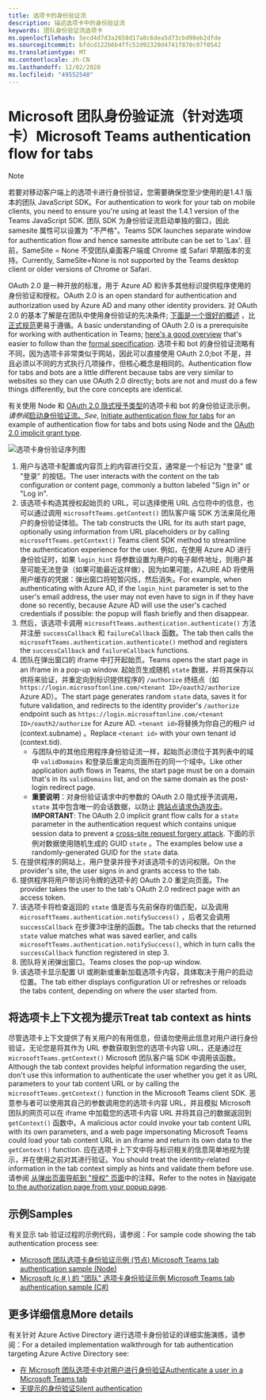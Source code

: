 ```yaml
---
title: 选项卡的身份验证流
description: 描述选项卡中的身份验证流
keywords: 团队身份验证流选项卡
ms.openlocfilehash: 5ecd4d7d3a2658d17a8c6dea5d73cbd98eb2dfde
ms.sourcegitcommit: bfdcd122b6b4ffc52d92320d4741f870c07f0542
ms.translationtype: MT
ms.contentlocale: zh-CN
ms.lasthandoff: 12/02/2020
ms.locfileid: "49552540"
---
```

# <a name="microsoft-teams-authentication-flow-for-tabs"></a><span data-ttu-id="6e345-104">Microsoft 团队身份验证流（针对选项卡）</span><span class="sxs-lookup"><span data-stu-id="6e345-104">Microsoft Teams authentication flow for tabs</span></span>

> [!Note]
> <span data-ttu-id="6e345-105">若要对移动客户端上的选项卡进行身份验证，您需要确保您至少使用的是1.4.1 版本的团队 JavaScript SDK。</span><span class="sxs-lookup"><span data-stu-id="6e345-105">For authentication to work for your tab on mobile clients, you need to ensure you're using at least the 1.4.1 version of the Teams JavaScript SDK.</span></span>
> <span data-ttu-id="6e345-106">团队 SDK 为身份验证流启动单独的窗口，因此 samesite 属性可以设置为 "不严格"。</span><span class="sxs-lookup"><span data-stu-id="6e345-106">Teams SDK launches separate window for authentication flow and hence samesite attribute can be set to 'Lax'.</span></span> <span data-ttu-id="6e345-107">目前，SameSite = None 不受团队桌面客户端或 Chrome 或 Safari 早期版本的支持。</span><span class="sxs-lookup"><span data-stu-id="6e345-107">Currently, SameSite=None is not supported by the Teams desktop client or older versions of Chrome or Safari.</span></span>

<span data-ttu-id="6e345-108">OAuth 2.0 是一种开放的标准，用于 Azure AD 和许多其他标识提供程序使用的身份验证和授权。</span><span class="sxs-lookup"><span data-stu-id="6e345-108">OAuth 2.0 is an open standard for authentication and authorization used by Azure AD and many other identity providers.</span></span> <span data-ttu-id="6e345-109">对 OAuth 2.0 的基本了解是在团队中使用身份验证的先决条件; [下面是一个很好的概述](https://aaronparecki.com/oauth-2-simplified/) ，比 [正式规范](https://oauth.net/2/)更易于遵循。</span><span class="sxs-lookup"><span data-stu-id="6e345-109">A basic understanding of OAuth 2.0 is a prerequisite for working with authentication in Teams; [here's a good overview](https://aaronparecki.com/oauth-2-simplified/) that's easier to follow than the [formal specification](https://oauth.net/2/).</span></span> <span data-ttu-id="6e345-110">选项卡和 bot 的身份验证流略有不同，因为选项卡非常类似于网站，因此可以直接使用 OAuth 2.0;bot 不是，并且必须以不同的方式执行几项操作，但核心概念是相同的。</span><span class="sxs-lookup"><span data-stu-id="6e345-110">Authentication flow for tabs and bots are a little different because tabs are very similar to websites so they can use OAuth 2.0 directly; bots are not and must do a few things differently, but the core concepts are identical.</span></span>

<span data-ttu-id="6e345-111">有关使用 Node 和 [OAuth 2.0 隐式授予类型](https://oauth.net/2/grant-types/implicit/)的选项卡和 bot 的身份验证流示例，*请参阅*[启动身份验证流。](~/tabs/how-to/authentication/auth-tab-aad.md#initiate-authentication-flow)</span><span class="sxs-lookup"><span data-stu-id="6e345-111">*See*, [Initiate authentication flow for tabs](~/tabs/how-to/authentication/auth-tab-aad.md#initiate-authentication-flow) for an example of authentication flow for tabs and bots using Node and the [OAuth 2.0 implicit grant type](https://oauth.net/2/grant-types/implicit/).</span></span>

![选项卡身份验证序列图](~/assets/images/authentication/tab_auth_sequence_diagram.png)

1. <span data-ttu-id="6e345-113">用户与选项卡配置或内容页上的内容进行交互，通常是一个标记为 "登录" 或 "登录" 的按钮。</span><span class="sxs-lookup"><span data-stu-id="6e345-113">The user interacts with the content on the tab configuration or content page, commonly a button labeled "Sign in" or "Log in".</span></span>
2. <span data-ttu-id="6e345-114">该选项卡构造其授权起始页的 URL，可以选择使用 URL 占位符中的信息，也可以通过调用 `microsoftTeams.getContext()` 团队客户端 SDK 方法来简化用户的身份验证体验。</span><span class="sxs-lookup"><span data-stu-id="6e345-114">The tab constructs the URL for its auth start page, optionally using information from URL placeholders or by calling `microsoftTeams.getContext()` Teams client SDK method to streamline the authentication experience for the user.</span></span> <span data-ttu-id="6e345-115">例如，在使用 Azure AD 进行身份验证时，如果 `login_hint` 将参数设置为用户的电子邮件地址，则用户甚至可能无法登录（如果可能最近这样做），因为如果可能，AZURE AD 将使用用户缓存的凭据：弹出窗口将短暂闪烁，然后消失。</span><span class="sxs-lookup"><span data-stu-id="6e345-115">For example, when authenticating with Azure AD, if the `login_hint` parameter is set to the user's email address, the user may not even have to sign in if they have done so recently, because Azure AD will use the user's cached credentials if possible: the popup will flash briefly and then disappear.</span></span>
3. <span data-ttu-id="6e345-116">然后，该选项卡调用 `microsoftTeams.authentication.authenticate()` 方法并注册 `successCallback` 和 `failureCallback` 函数。</span><span class="sxs-lookup"><span data-stu-id="6e345-116">The tab then calls the `microsoftTeams.authentication.authenticate()` method and registers the `successCallback` and `failureCallback` functions.</span></span>
4. <span data-ttu-id="6e345-117">团队在弹出窗口的 iframe 中打开起始页。</span><span class="sxs-lookup"><span data-stu-id="6e345-117">Teams opens the start page in an iframe in a pop-up window.</span></span> <span data-ttu-id="6e345-118">起始页生成随机 `state` 数据，并将其保存以供将来验证，并重定向到标识提供程序的 `/authorize` 终结点（如 `https://login.microsoftonline.com/<tenant ID>/oauth2/authorize` Azure AD）。</span><span class="sxs-lookup"><span data-stu-id="6e345-118">The start page generates random `state` data, saves it for future validation, and redirects to the identity provider's `/authorize` endpoint such as `https://login.microsoftonline.com/<tenant ID>/oauth2/authorize` for Azure AD.</span></span> <span data-ttu-id="6e345-119">`<tenant id>`将替换为你自己的租户 id (context.subname) 。</span><span class="sxs-lookup"><span data-stu-id="6e345-119">Replace `<tenant id>` with your own tenant id (context.tid).</span></span>
    * <span data-ttu-id="6e345-120">与团队中的其他应用程序身份验证流一样，起始页必须位于其列表中的域中 `validDomains` 和登录后重定向页面所在的同一个域中。</span><span class="sxs-lookup"><span data-stu-id="6e345-120">Like other application auth flows in Teams, the start page must be on a domain that's in its `validDomains` list, and on the same domain as the post-login redirect page.</span></span>
    * <span data-ttu-id="6e345-121">**重要说明**：对身份验证请求中的参数的 OAuth 2.0 隐式授予流调用， `state` 其中包含唯一的会话数据，以防止 [跨站点请求伪造攻击](https://en.wikipedia.org/wiki/Cross-site_request_forgery)。</span><span class="sxs-lookup"><span data-stu-id="6e345-121">**IMPORTANT**: The OAuth 2.0 implicit grant flow calls for a `state` parameter in the authentication request which contains unique session data to prevent a [cross-site request forgery attack](https://en.wikipedia.org/wiki/Cross-site_request_forgery).</span></span> <span data-ttu-id="6e345-122">下面的示例对数据使用随机生成的 GUID `state` 。</span><span class="sxs-lookup"><span data-stu-id="6e345-122">The examples below use a randomly-generated GUID for the `state` data.</span></span>
5. <span data-ttu-id="6e345-123">在提供程序的网站上，用户登录并授予对该选项卡的访问权限。</span><span class="sxs-lookup"><span data-stu-id="6e345-123">On the provider's site, the user signs in and grants access to the tab.</span></span>
6. <span data-ttu-id="6e345-124">提供程序将用户带访问令牌的选项卡的 OAuth 2.0 重定向页面。</span><span class="sxs-lookup"><span data-stu-id="6e345-124">The provider takes the user to the tab's OAuth 2.0 redirect page with an access token.</span></span>
7. <span data-ttu-id="6e345-125">该选项卡将检查返回的 `state` 值是否与先前保存的值匹配，以及调用 `microsoftTeams.authentication.notifySuccess()` ，后者又会调用 `successCallback` 在步骤3中注册的函数。</span><span class="sxs-lookup"><span data-stu-id="6e345-125">The tab checks that the returned `state` value matches what was saved earlier, and calls `microsoftTeams.authentication.notifySuccess()`, which in turn calls the `successCallback` function registered in step 3.</span></span>
8. <span data-ttu-id="6e345-126">团队将关闭弹出窗口。</span><span class="sxs-lookup"><span data-stu-id="6e345-126">Teams closes the pop-up window.</span></span>
9. <span data-ttu-id="6e345-127">该选项卡显示配置 UI 或刷新或重新加载选项卡内容，具体取决于用户的启动位置。</span><span class="sxs-lookup"><span data-stu-id="6e345-127">The tab either displays configuration UI or refreshes or reloads the tabs content, depending on where the user started from.</span></span>

## <a name="treat-tab-context-as-hints"></a><span data-ttu-id="6e345-128">将选项卡上下文视为提示</span><span class="sxs-lookup"><span data-stu-id="6e345-128">Treat tab context as hints</span></span>

<span data-ttu-id="6e345-129">尽管选项卡上下文提供了有关用户的有用信息，但请勿使用此信息对用户进行身份验证，无论您是将其作为 URL 参数获取到您的选项卡内容 URL，还是通过在 `microsoftTeams.getContext()` Microsoft 团队客户端 SDK 中调用该函数。</span><span class="sxs-lookup"><span data-stu-id="6e345-129">Although the tab context provides helpful information regarding the user, don't use this information to authenticate the user whether you get it as URL parameters to your tab content URL or by calling the `microsoftTeams.getContext()` function in the Microsoft Teams client SDK.</span></span> <span data-ttu-id="6e345-130">恶意参与者可以使用其自己的参数调用您的选项卡内容 URL，并且模拟 Microsoft 团队的网页可以在 iframe 中加载您的选项卡内容 URL 并将其自己的数据返回到 `getContext()` 函数中。</span><span class="sxs-lookup"><span data-stu-id="6e345-130">A malicious actor could invoke your tab content URL with its own parameters, and a web page impersonating Microsoft Teams could load your tab content URL in an iframe and return its own data to the `getContext()` function.</span></span> <span data-ttu-id="6e345-131">应在选项卡上下文中将与标识相关的信息简单地视为提示，并在使用之前对其进行验证。</span><span class="sxs-lookup"><span data-stu-id="6e345-131">You should treat the identity-related information in the tab context simply as hints and validate them before use.</span></span> <span data-ttu-id="6e345-132">请参阅 [从弹出页面导航到 "授权" 页面](~/tabs/how-to/authentication/auth-tab-aad.md#navigate-to-the-authorization-page-from-your-popup-page)中的注释。</span><span class="sxs-lookup"><span data-stu-id="6e345-132">Refer to the notes in [Navigate to the authorization page from your popup page](~/tabs/how-to/authentication/auth-tab-aad.md#navigate-to-the-authorization-page-from-your-popup-page).</span></span>

## <a name="samples"></a><span data-ttu-id="6e345-133">示例</span><span class="sxs-lookup"><span data-stu-id="6e345-133">Samples</span></span>

<span data-ttu-id="6e345-134">有关显示 tab 验证过程的示例代码，请参阅：</span><span class="sxs-lookup"><span data-stu-id="6e345-134">For sample code showing the tab authentication process see:</span></span>

* [<span data-ttu-id="6e345-135">Microsoft 团队选项卡身份验证示例 (节点) </span><span class="sxs-lookup"><span data-stu-id="6e345-135">Microsoft Teams tab authentication sample (Node)</span></span>](https://github.com/OfficeDev/microsoft-teams-sample-complete-node)
* [<span data-ttu-id="6e345-136">Microsoft (c # ) 的 "团队" 选项卡身份验证示例 </span><span class="sxs-lookup"><span data-stu-id="6e345-136">Microsoft Teams tab authentication sample (C#)</span></span>](https://github.com/OfficeDev/microsoft-teams-sample-complete-csharp)

## <a name="more-details"></a><span data-ttu-id="6e345-137">更多详细信息</span><span class="sxs-lookup"><span data-stu-id="6e345-137">More details</span></span>

<span data-ttu-id="6e345-138">有关针对 Azure Active Directory 进行选项卡身份验证的详细实施演练，请参阅：</span><span class="sxs-lookup"><span data-stu-id="6e345-138">For a detailed implementation walkthrough for tab authentication targeting Azure Active Directory see:</span></span>

* [<span data-ttu-id="6e345-139">在 Microsoft 团队选项卡中对用户进行身份验证</span><span class="sxs-lookup"><span data-stu-id="6e345-139">Authenticate a user in a Microsoft Teams tab</span></span>](~/tabs/how-to/authentication/auth-tab-AAD.md)
* [<span data-ttu-id="6e345-140">无提示的身份验证</span><span class="sxs-lookup"><span data-stu-id="6e345-140">Silent authentication</span></span>](~/tabs/how-to/authentication/auth-silent-AAD.md)
